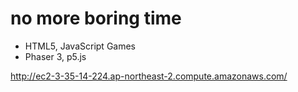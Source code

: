 # no more boring time
- HTML5, JavaScript Games
- Phaser 3, p5.js
  
http://ec2-3-35-14-224.ap-northeast-2.compute.amazonaws.com/